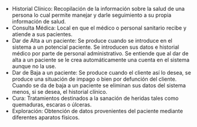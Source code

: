 - Historial Clínico: Recopilación de la información sobre la salud de una persona lo cual permite manejar y darle seguimiento a su propia información de salud.
- Consulta Médica: Local en que el médico o personal sanitario recibe y atiende a sus pacientes.
- Dar de Alta a un paciente: Se produce cuando se introduce en el sistema a un potencial paciente. Se introducen sus datos e historial médico por parte de personal administrativo. Se entiende que al dar de alta a un paciente se le crea automáticamente una cuenta en el sistema aunque no la use.
- Dar de Baja a un paciente: Se produce cuando el cliente así lo desea, se produce una situación de impago o bien por defunción del cliente. Cuando se da de baja a un paciente se eliminan sus datos del sistema menos, si se desea, el historial clínico.
- Cura: Tratamientos destinados a la sanación de heridas tales como quemaduras, escaras o úlceras.
- Exploración: Obtención de datos provenientes del paciente mediante diferentes aparatos físicos.
